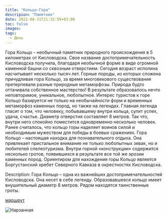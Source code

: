 ```yaml
---
title: "Кольцо-Гора"
descripion: "Памятник"
date: 2021-08-31T21:32:59+03:00
toc: false
images:
tags:
  - День
---
```


Гора Кольцо – необычный памятник природного происхождения в 5 километрах от Кисловодска. Свое название достопримечательность Кисловодска получила, благодаря необычной форме в виде огромной каменной башни со сквозным отверстием.  Сегодня возраст исполина насчитывает несколько тысяч лет.
Горные породы, из которых сложена причудливая гора Кольцо, за время многовекового существования претерпевали разные природные метаморфозы. Природа будто оттачивала собственное мастерство! В результате образовалось нечто неповторимое, уникальное, любопытное.
Интерес туристов к горе Кольцо базируется не только на необычайности форм и временных метаморфоз каменных пород, но также на легендах. Главная легенда гласит о том, что человеку, побывавшему внутри кольца, сулит успех, удача, счастье. Диаметр отверстия составляет 8 метров. Так что, внутри него спокойно поместится одновременно несколько человек. Ранее считалось, что кольцо горы наделяет воинов силой и необходимым мужеством для победы в боевых сражениях.
Гора Кольцо – настоящая находка для познавательного отдыха. Она привлекает пристальное внимание не только любопытных зевак, но и любителей спелеотуризма. Внутри горной «конструкции» содержится несколько гротов, появившихся в результате все той же эрозии каменных пород.
Ориентиром для нахождения горы Кольцо является Боргустанский хребет Северного Кавказа в окрестностях Кисловодска.
 
 
Description:
Гора Кольцо – одна из важнейших достопримечательностей Кисловодска. Она несет в себе легенду. Образовавшееся кольцо имеет внушительный диаметр 8 метров. Рядом находятся таинственные гроты.

[маршрут](https://goo.gl/maps/E7G9LAs6Bg6viS3j7)

![Нарзанная](/img/koltso-gora-700x466.jpg)
